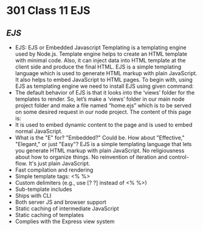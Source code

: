 # 301 Class 11 EJS

## <i>EJS</i>

- EJS: EJS or Embedded Javascript Templating is a templating engine used by Node.js. Template engine helps to create an HTML template with minimal code. Also, it can inject data into HTML template at the client side and produce the final HTML. EJS is a simple templating language which is used to generate HTML markup with plain JavaScript. It also helps to embed JavaScript to HTML pages. To begin with, using EJS as templating engine we need to install EJS using given command:
- The default behavior of EJS is that it looks into the ‘views’ folder for the templates to render. So, let’s make a ‘views’ folder in our main node project folder and make a file named “home.ejs” which is to be served on some desired request in our node project. The content of this page is:
- It is used to embed dynamic content to the page and is used to embed normal JavaScript.
- What is the "E" for? "Embedded?" Could be. How about "Effective," "Elegant," or just "Easy"? EJS is a simple templating language that lets you generate HTML markup with plain JavaScript. No religiousness about how to organize things. No reinvention of iteration and control-flow. It's just plain JavaScript.
- Fast compilation and rendering
- Simple template tags: <% %>
- Custom delimiters (e.g., use [? ?] instead of <% %>)
- Sub-template includes
- Ships with CLI
- Both server JS and browser support
- Static caching of intermediate JavaScript
- Static caching of templates
- Complies with the Express view system
